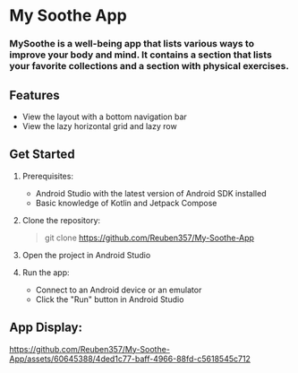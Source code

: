 # My Soothe App
### MySoothe is a well-being app that lists various ways to improve your body and mind. It contains a section that lists your favorite collections and a section with physical exercises.

## Features
* View the layout with a bottom navigation bar
* View the lazy horizontal grid and lazy row

## Get Started 
1. Prerequisites:
   * Android Studio with the latest version of Android SDK installed
   * Basic knowledge of Kotlin and Jetpack Compose
2. Clone the repository:
   > git clone https://github.com/Reuben357/My-Soothe-App 

3. Open the project in Android Studio
4. Run the app:
    * Connect to an Android device or an emulator
    * Click the "Run" button in Android Studio

## App Display:
https://github.com/Reuben357/My-Soothe-App/assets/60645388/4ded1c77-baff-4966-88fd-c5618545c712

